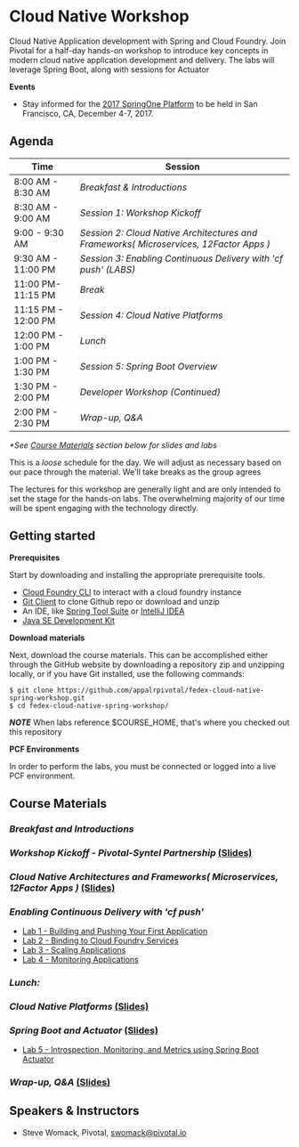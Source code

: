 # Cloud Native Workshop
Cloud Native Application development with Spring and Cloud Foundry. Join Pivotal for a half-day hands-on workshop to introduce key concepts in modern cloud native application development and delivery. The labs will leverage Spring Boot, along with sessions for Actuator 

**Events**
- Stay informed for the [2017 SpringOne Platform](https://springoneplatform.io/) to be held in San Francisco, CA, December 4-7, 2017.

## Agenda

Time | Session
---- | -------
8:00 AM - 8:30 AM | _Breakfast & Introductions_
8:30 AM - 9:00 AM | _Session 1: Workshop Kickoff_
9:00 - 9:30 AM | _Session 2: Cloud Native Architectures and Frameworks( Microservices, 12Factor Apps )_
9:30 AM - 11:00 PM | _Session 3: Enabling Continuous Delivery with 'cf push' (*LABS*)_
11:00 PM- 11:15 PM | _Break_
11:15 PM - 12:00 PM | _Session 4: Cloud Native Platforms_
12:00 PM - 1:00 PM | _Lunch_
1:00 PM - 1:30 PM | _Session 5: Spring Boot Overview_
1:30 PM - 2:00 PM | _Developer Workshop (Continued)_
2:00 PM - 2:30 PM | _Wrap-up, Q&A_

_*See [Course Materials](#course-materials) section below for slides and labs_

This is a _loose_ schedule for the day. We will adjust as necessary based on our pace through the material. We'll take breaks as the group agrees

The lectures for this workshop are generally light and are only intended to set the stage for the hands-on labs.
The overwhelming majority of our time will be spent engaging with the technology directly.

## Getting started

**Prerequisites**

Start by downloading and installing the appropriate prerequisite tools.
- [Cloud Foundry CLI](https://goo.gl/M0pH4i) to interact with a cloud foundry instance
- [Git Client](https://git-scm.com/downloads) to clone Github repo or download and unzip
- An IDE, like [Spring Tool Suite](https://spring.io/tools/sts/all) or [IntelliJ IDEA](https://www.jetbrains.com/idea/download/)
- [Java SE Development Kit](http://info.pivotal.io/n0I60i3021AN0JU0le10CRR)

**Download materials**

Next, download the course materials.  This can be accomplished either through the GitHub website by downloading a repository zip and unzipping locally, or if you have Git installed, use the following commands:

```
$ git clone https://github.com/appalrpivotal/fedex-cloud-native-spring-workshop.git
$ cd fedex-cloud-native-spring-workshop/
```

***NOTE***
When labs reference $COURSE_HOME, that's where you checked out this repository

**PCF Environments**

In order to perform the labs, you must be connected or logged into a live PCF environment.

## Course Materials

### _Breakfast and Introductions_

### _Workshop Kickoff - Pivotal-Syntel Partnership_ [(Slides)](session_01/Session_01-kickoff.pptx)

### _Cloud Native Architectures and Frameworks( Microservices, 12Factor Apps )_ [(Slides)](session_02/Session_02-Cloud_Native_Architectures_and_Frameworks.pptx)

### _Enabling Continuous Delivery with 'cf push'_
  - [Lab 1 - Building and Pushing Your First Application](session_03/lab_01/lab_01.adoc)
  - [Lab 2 - Binding to Cloud Foundry Services](session_03/lab_02/lab_02.adoc)
  - [Lab 3 - Scaling Applications](session_03/lab_03/lab_03.adoc)
  - [Lab 4 - Monitoring Applications](session_03/lab_04/lab_04.adoc)

### _Lunch:_

### _Cloud Native Platforms_ [(Slides)](session_04/Session_04-Cloud_Native_Platforms.pdf)

### _Spring Boot and Actuator_ [(Slides)](session_05/Session_05-Spring_Boot_Actuator-2xpg.pdf)
  - [Lab 5 - Introspection, Monitoring, and Metrics using Spring Boot Actuator](session_05/lab_05/lab_05.adoc)

### _Wrap-up, Q&A_ [(Slides)](session_wrapup/Session_Wrap-up.pdf)

## Speakers & Instructors
- Steve Womack, Pivotal, swomack@pivotal.io

